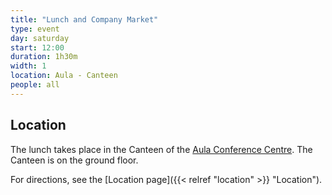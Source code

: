 ```yaml
---
title: "Lunch and Company Market"
type: event
day: saturday
start: 12:00
duration: 1h30m
width: 1
location: Aula - Canteen
people: all
---
```


## Location
The lunch takes place in the Canteen of the [Aula Conference Centre](https://iamap.tudelft.nl/en/poi/aula-conference-center/).
The Canteen is on the ground floor.

For directions, see the [Location page]({{< relref "location" >}} "Location").